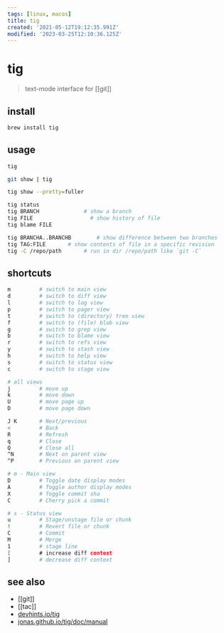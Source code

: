 ```yaml
---
tags: [linux, macos]
title: tig
created: '2021-05-12T19:12:35.991Z'
modified: '2023-03-25T12:10:36.125Z'
---
```


# tig

> text-mode interface for [[git]]

## install

```sh
brew install tig
```

## usage

```sh
tig

git show | tig

tig show --pretty=fuller

tig status
tig BRANCH 	            # show a branch
tig FILE 	              # show history of file
tig blame FILE

tig BRANCHA..BRANCHB        # show difference between two branches
tig TAG:FILE       # show contents of file in a specific revision
tig -C /repo/path       # run in dir /repo/path like `git -C`
```

## shortcuts

```sh
m         # switch to main view
d         # switch to diff view
l         # switch to log view
p         # switch to pager view
t         # switch to (directory) tree view
f         # switch to (file) blob view
g         # switch to grep view
b         # switch to blame view
r         # switch to refs view
y         # switch to stash view
h         # switch to help view
s         # switch to status view
c         # switch to stage view

# all views
j         # move up
k         # move down
U         # move page up         
D         # move page down

J K       # Next/previous
<         # Back
R         # Refresh
q         # Close
Q         # Close all
^N        # Next on parent view
^P        # Previous on parent view

# m - Main view
D         # Toggle date display modes
A         # Toggle author display modes
X         # Toggle commit sha
C         # Cherry pick a commit

# s - Status view
u         # Stage/unstage file or chunk
!         # Revert file or chunk
C         # Commit
M         # Merge
1         # stage line
[         # increase diff context
]         # decrease diff context
```

## see also

- [[git]]
- [[tac]]
- [devhints.io/tig](https://devhints.io/tig)
- [jonas.github.io/tig/doc/manual](https://jonas.github.io/tig/doc/manual.html)

